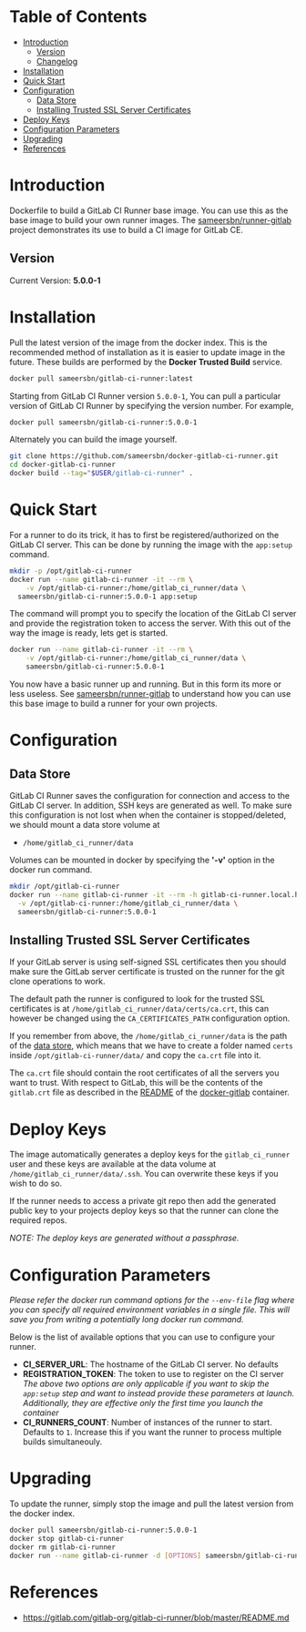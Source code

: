 # Table of Contents
- [Introduction](#introduction)
	- [Version](#version)
	- [Changelog](Changelog.md)
- [Installation](#installation)
- [Quick Start](#quick-start)
- [Configuration](#configuration)
	- [Data Store](#data-store)
	- [Installing Trusted SSL Server Certificates](#installing-trusted-ssl-server-certificates)
- [Deploy Keys](#deploy-keys)
- [Configuration Parameters](#configuration-parameters)
- [Upgrading](#upgrading)
- [References](#references)

# Introduction

Dockerfile to build a GitLab CI Runner base image. You can use this as the base image to build your own runner images. The [sameersbn/runner-gitlab](https://github.com/sameersbn/docker-runner-gitlab) project demonstrates its use to build a CI image for GitLab CE.

## Version

Current Version: **5.0.0-1**

# Installation

Pull the latest version of the image from the docker index. This is the recommended method of installation as it is easier to update image in the future. These builds are performed by the **Docker Trusted Build** service.

```bash
docker pull sameersbn/gitlab-ci-runner:latest
```

Starting from GitLab CI Runner version `5.0.0-1`, You can pull a particular version of GitLab CI Runner by specifying the version number. For example,

```bash
docker pull sameersbn/gitlab-ci-runner:5.0.0-1
```

Alternately you can build the image yourself.

```bash
git clone https://github.com/sameersbn/docker-gitlab-ci-runner.git
cd docker-gitlab-ci-runner
docker build --tag="$USER/gitlab-ci-runner" .
```

# Quick Start

For a runner to do its trick, it has to first be registered/authorized on the GitLab CI server. This can be done by running the image with the `app:setup` command.

```bash
mkdir -p /opt/gitlab-ci-runner
docker run --name gitlab-ci-runner -it --rm \
	-v /opt/gitlab-ci-runner:/home/gitlab_ci_runner/data \
  sameersbn/gitlab-ci-runner:5.0.0-1 app:setup
```

The command will prompt you to specify the location of the GitLab CI server and provide the registration token to access the server. With this out of the way the image is ready, lets get is started.

```bash
docker run --name gitlab-ci-runner -it --rm \
	-v /opt/gitlab-ci-runner:/home/gitlab_ci_runner/data \
	sameersbn/gitlab-ci-runner:5.0.0-1
```

You now have a basic runner up and running. But in this form its more or less useless. See [sameersbn/runner-gitlab](https://github.com/sameersbn/docker-runner-gitlab) to understand how you can use this base image to build a runner for your own projects.

# Configuration

## Data Store

GitLab CI Runner saves the configuration for connection and access to the GitLab CI server. In addition, SSH keys are generated as well. To make sure this configuration is not lost when when the container is stopped/deleted, we should mount a data store volume at

* `/home/gitlab_ci_runner/data`

Volumes can be mounted in docker by specifying the **'-v'** option in the docker run command.

```bash
mkdir /opt/gitlab-ci-runner
docker run --name gitlab-ci-runner -it --rm -h gitlab-ci-runner.local.host \
  -v /opt/gitlab-ci-runner:/home/gitlab_ci_runner/data \
  sameersbn/gitlab-ci-runner:5.0.0-1
```

## Installing Trusted SSL Server Certificates

If your GitLab server is using self-signed SSL certificates then you should make sure the GitLab server certificate is trusted on the runner for the git clone operations to work.

The default path the runner is configured to look for the trusted SSL certificates is at `/home/gitlab_ci_runner/data/certs/ca.crt`, this can however be changed using the `CA_CERTIFICATES_PATH` configuration option.

If you remember from above, the `/home/gitlab_ci_runner/data` is the path of the [data store](#data-store), which means that we have to create a folder named `certs` inside `/opt/gitlab-ci-runner/data/` and copy the `ca.crt` file into it.

The `ca.crt` file should contain the root certificates of all the servers you want to trust. With respect to GitLab, this will be the contents of the `gitlab.crt` file as described in the [README](https://github.com/sameersbn/docker-gitlab/blob/master/README.md#ssl) of the [docker-gitlab](https://github.com/sameersbn/docker-gitlab) container.

# Deploy Keys

The image automatically generates a deploy keys for the `gitlab_ci_runner` user and these keys are available at the data volume at `/home/gitlab_ci_runner/data/.ssh`. You can overwrite these keys if you wish to do so.

If the runner needs to access a private git repo then add the generated public key to your projects deploy keys so that the runner can clone the required repos.

*NOTE: The deploy keys are generated without a passphrase.*

# Configuration Parameters

*Please refer the docker run command options for the `--env-file` flag where you can specify all required environment variables in a single file. This will save you from writing a potentially long docker run command.*

Below is the list of available options that you can use to configure your runner.

- **CI_SERVER_URL**: The hostname of the GitLab CI server. No defaults
- **REGISTRATION_TOKEN**: The token to use to register on the CI server
*The above two options are only applicable if you want to skip the `app:setup` step and want to instead provide these parameters at launch. Additionally, they are effective only the first time you launch the container*
- **CI_RUNNERS_COUNT**: Number of instances of the runner to start. Defaults to `1`. Increase this if you want the runner to process multiple builds simultaneouly.

# Upgrading

To update the runner, simply stop the image and pull the latest version from the docker index.

```bash
docker pull sameersbn/gitlab-ci-runner:5.0.0-1
docker stop gitlab-ci-runner
docker rm gitlab-ci-runner
docker run --name gitlab-ci-runner -d [OPTIONS] sameersbn/gitlab-ci-runner:5.0.0-1
```

# References
  * https://gitlab.com/gitlab-org/gitlab-ci-runner/blob/master/README.md
